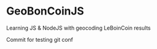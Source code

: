# GeoBonCoinJS
Learning JS &amp; NodeJS with geocoding LeBoinCoin results

Commit for testing git conf